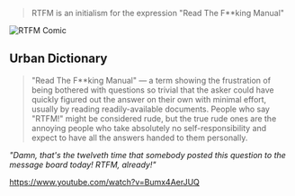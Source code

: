 > RTFM is an initialism for the expression "Read The F**king Manual"

![RTFM Comic](http://i.imgur.com/UxbHkrB.png)

## Urban Dictionary

> "Read The F**king Manual" — a term showing the frustration of being bothered with questions so trivial that the asker could have quickly figured out the answer on their own with minimal effort, usually by reading readily-available documents. People who say "RTFM!" might be considered rude, but the true rude ones are the annoying people who take absolutely no self-responsibility and expect to have all the answers handed to them personally.

*"Damn, that's the twelveth time that somebody posted this question to the message board today! RTFM, already!"*

https://www.youtube.com/watch?v=Bumx4AerJUQ